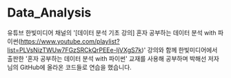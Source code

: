 # Data_Analysis

유튜브 한빛미디어 채널의 '[데이터 분석 기초 강의] 혼자 공부하는 데이터 분석 with 파이썬(https://www.youtube.com/playlist?list=PLVsNizTWUw7FGzSRCkQrPEEe-ljVXgS7k)' 강의와 함께  한빛미디어에서 출판한 '혼자 공부하는 데이터 분석 with 파이썬' 교재를 사용해 공부하며 박해선 저자님의 GitHub에 올라온 코드들로 연습을 했습니다.
